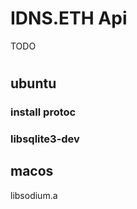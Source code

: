 # IDNS.ETH Api

TODO


# 

## ubuntu

### install protoc

### libsqlite3-dev


## macos

libsodium.a
